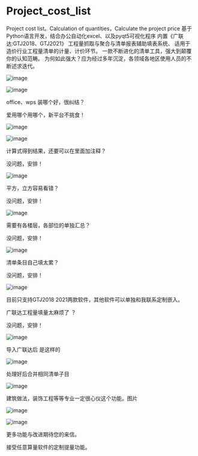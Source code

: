 # Project_cost_list
Project cost list。Calculation of quantities，Calculate the project price
基于Python语言开发，结合办公自动化excel、以及pyqt5可视化程序
内置《广联达:GTJ2018、GTJ2021》
工程量抓取与聚合与清单报表辅助填表系统、
适用于造价行业工程量清单的计量、计价环节。
一款不断进化的清单工具，强大到颠覆你的认知范畴。
        为何如此强大？应为经过多年沉淀，各领域各地区使用人员的不断述求迭代。



![image](https://user-images.githubusercontent.com/77518614/120287810-2f843600-c2f2-11eb-8c34-f567f5e65852.png)

![image](https://user-images.githubusercontent.com/77518614/120287834-327f2680-c2f2-11eb-9a61-d1f73a1a08f6.png)

office、wps 装哪个好，很纠结？

爱用哪个用哪个，新平台不挑食！



![image](https://user-images.githubusercontent.com/77518614/120287867-3b6ff800-c2f2-11eb-88cd-54153428edfa.png)

![image](https://user-images.githubusercontent.com/77518614/120287884-3f037f00-c2f2-11eb-9ca3-311cf8c8b05c.png)

计算式得到结果，还要可以在里面加注释？

没问题，安排！




![image](https://user-images.githubusercontent.com/77518614/120287915-4591f680-c2f2-11eb-8849-784df1ace697.png)

平方，立方容易看错？

没问题，安排！




![image](https://user-images.githubusercontent.com/77518614/120287941-4c206e00-c2f2-11eb-8234-c2f060074f1d.png)

需要有各楼层，各部位的单独汇总？

没问题，安排！



![image](https://user-images.githubusercontent.com/77518614/120287963-52aee580-c2f2-11eb-9555-ea0886327724.png)

清单条目自己填太累？

没问题，安排！



![image](https://user-images.githubusercontent.com/77518614/120287995-5b072080-c2f2-11eb-8d57-3d086a3aae46.png)

目前只支持GTJ2018 2021两款软件，其他软件可以单独和我联系定制嵌入。

广联达工程量填量太麻烦了 ？

没问题，安排！




![image](https://user-images.githubusercontent.com/77518614/120288026-60fd0180-c2f2-11eb-9aff-d6de8c81f6a9.png)

导入广联达后 是这样的



![image](https://user-images.githubusercontent.com/77518614/120288045-65291f00-c2f2-11eb-94e4-356a94750fb0.png)


处理好后合并相同清单子目




![image](https://user-images.githubusercontent.com/77518614/120288059-68bca600-c2f2-11eb-98b7-8aaa29f341ff.png)

建筑做法，装饰工程等等专业一定很心仪这个功能。图片



![image](https://user-images.githubusercontent.com/77518614/120288079-6bb79680-c2f2-11eb-82ca-13c9852d04b2.png)


![image](https://user-images.githubusercontent.com/77518614/120288130-783bef00-c2f2-11eb-91a9-c0f657fe0ff7.png)

更多功能与改进期待您的来信。

接受任意算量软件的定制提量功能。
